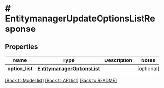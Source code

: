 # # EntitymanagerUpdateOptionsListResponse


## Properties 


Name | Type | Description | Notes
------------ | ------------- | ------------- | -------------
**option_list**| [**EntitymanagerOptionsList**](EntitymanagerOptionsList.md) |   | [optional]


[[Back to Model list]](../../README.md#models) [[Back to API list]](../../README.md#endpoints) [[Back to README]](../../README.md)

